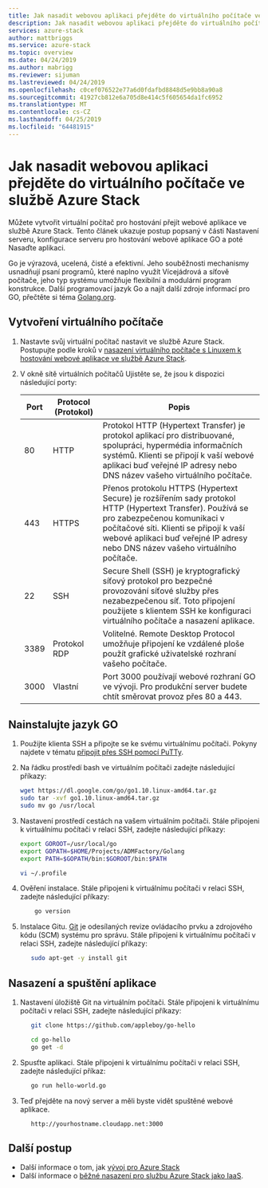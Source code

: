 ```yaml
---
title: Jak nasadit webovou aplikaci přejděte do virtuálního počítače ve službě Azure Stack | Dokumentace Microsoftu
description: Jak nasadit webovou aplikaci přejděte do virtuálního počítače ve službě Azure Stack
services: azure-stack
author: mattbriggs
ms.service: azure-stack
ms.topic: overview
ms.date: 04/24/2019
ms.author: mabrigg
ms.reviewer: sijuman
ms.lastreviewed: 04/24/2019
ms.openlocfilehash: c0cef076522e77a6d0fdafbd8848d5e9bb8a90a8
ms.sourcegitcommit: 41927cb812e6a705d8e414c5f605654da1fc6952
ms.translationtype: MT
ms.contentlocale: cs-CZ
ms.lasthandoff: 04/25/2019
ms.locfileid: "64481915"
---
```

# <a name="how-to-deploy-a-go-web-app-to-a-vm-in-azure-stack"></a>Jak nasadit webovou aplikaci přejděte do virtuálního počítače ve službě Azure Stack

Můžete vytvořit virtuální počítač pro hostování přejít webové aplikace ve službě Azure Stack. Tento článek ukazuje postup popsaný v části Nastavení serveru, konfigurace serveru pro hostování webové aplikace GO a poté Nasaďte aplikaci.

Go je výrazová, ucelená, čisté a efektivní. Jeho souběžnosti mechanismy usnadňují psaní programů, které naplno využít Vícejádrová a síťově počítače, jeho typ systému umožňuje flexibilní a modulární program konstrukce. Další programovací jazyk Go a najít další zdroje informací pro GO, přečtěte si téma [Golang.org](https://golang.org).

## <a name="create-a-vm"></a>Vytvoření virtuálního počítače

1. Nastavte svůj virtuální počítač nastavit ve službě Azure Stack. Postupujte podle kroků v [nasazení virtuálního počítače s Linuxem k hostování webové aplikace ve službě Azure Stack](azure-stack-dev-start-howto-deploy-linux.md).

2. V okně sítě virtuálních počítačů Ujistěte se, že jsou k dispozici následující porty:

    | Port | Protocol (Protokol) | Popis |
    | --- | --- | --- |
    | 80 | HTTP | Protokol HTTP (Hypertext Transfer) je protokol aplikací pro distribuované, spolupráci, hypermédia informačních systémů. Klienti se připojí k vaší webové aplikaci buď veřejné IP adresy nebo DNS název vašeho virtuálního počítače. |
    | 443 | HTTPS | Přenos protokolu HTTPS (Hypertext Secure) je rozšířením sady protokol HTTP (Hypertext Transfer). Používá se pro zabezpečenou komunikaci v počítačové síti. Klienti se připojí k vaší webové aplikaci buď veřejné IP adresy nebo DNS název vašeho virtuálního počítače. |
    | 22 | SSH | Secure Shell (SSH) je kryptografický síťový protokol pro bezpečné provozování síťové služby přes nezabezpečenou síť. Toto připojení použijete s klientem SSH ke konfiguraci virtuálního počítače a nasazení aplikace. |
    | 3389 | Protokol RDP | Volitelné. Remote Desktop Protocol umožňuje připojení ke vzdálené ploše použít grafické uživatelské rozhraní vašeho počítače.   |
    | 3000 | Vlastní | Port 3000 používají webové rozhraní GO ve vývoji. Pro produkční server budete chtít směrovat provoz přes 80 a 443. |

## <a name="install-go"></a>Nainstalujte jazyk GO

1. Použijte klienta SSH a připojte se ke svému virtuálnímu počítači. Pokyny najdete v tématu [připojit přes SSH pomocí PuTTy](azure-stack-dev-start-howto-ssh-public-key.md#connect-via-ssh-with-putty).
1. Na řádku prostředí bash ve virtuálním počítači zadejte následující příkazy:

    ```bash  
    wget https://dl.google.com/go/go1.10.linux-amd64.tar.gz
    sudo tar -xvf go1.10.linux-amd64.tar.gz
    sudo mv go /usr/local
    ```

2. Nastavení prostředí cestách na vašem virtuálním počítači. Stále připojeni k virtuálnímu počítači v relaci SSH, zadejte následující příkazy:

    ```bash  
    export GOROOT=/usr/local/go
    export GOPATH=$HOME/Projects/ADMFactory/Golang
    export PATH=$GOPATH/bin:$GOROOT/bin:$PATH

    vi ~/.profile
    ```

3. Ověření instalace. Stále připojeni k virtuálnímu počítači v relaci SSH, zadejte následující příkazy:

    ```bash  
        go version
    ```

3. Instalace Gitu. [Git](https://git-scm.com) je odesílaných revize ovládacího prvku a zdrojového kódu (SCM) systému pro správu. Stále připojeni k virtuálnímu počítači v relaci SSH, zadejte následující příkazy:

    ```bash  
       sudo apt-get -y install git
    ```

## <a name="deploy-and-run-the-app"></a>Nasazení a spuštění aplikace

1. Nastavení úložiště Git na virtuálním počítači. Stále připojeni k virtuálnímu počítači v relaci SSH, zadejte následující příkazy:

    ```bash  
       git clone https://github.com/appleboy/go-hello
    
       cd go-hello
       go get -d
    ```

2. Spusťte aplikaci. Stále připojeni k virtuálnímu počítači v relaci SSH, zadejte následující příkaz:

    ```bash  
       go run hello-world.go
    ```

3.  Teď přejděte na nový server a měli byste vidět spuštěné webové aplikace.

    ```HTTP  
       http://yourhostname.cloudapp.net:3000
    ```

## <a name="next-steps"></a>Další postup

- Další informace o tom, jak [vývoj pro Azure Stack](azure-stack-dev-start.md)
- Další informace o [běžné nasazení pro službu Azure Stack jako IaaS](azure-stack-dev-start-deploy-app.md).